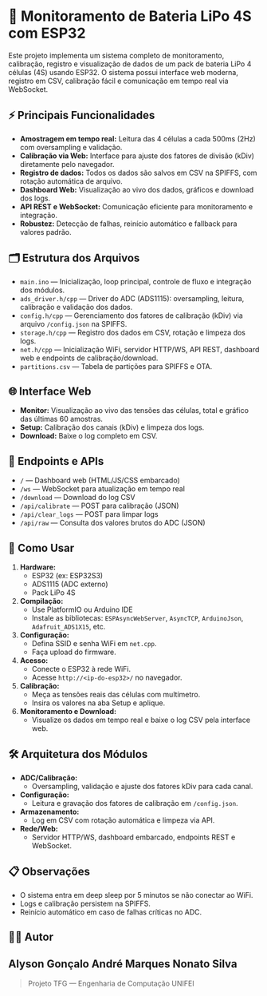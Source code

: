 # 🔋 Monitoramento de Bateria LiPo 4S com ESP32

Este projeto implementa um sistema completo de monitoramento, calibração, registro e visualização de dados de um pack de bateria LiPo 4 células (4S) usando ESP32. O sistema possui interface web moderna, registro em CSV, calibração fácil e comunicação em tempo real via WebSocket.

## ⚡ Principais Funcionalidades

- **Amostragem em tempo real:** Leitura das 4 células a cada 500ms (2Hz) com oversampling e validação.
- **Calibração via Web:** Interface para ajuste dos fatores de divisão (kDiv) diretamente pelo navegador.
- **Registro de dados:** Todos os dados são salvos em CSV na SPIFFS, com rotação automática de arquivo.
- **Dashboard Web:** Visualização ao vivo dos dados, gráficos e download dos logs.
- **API REST e WebSocket:** Comunicação eficiente para monitoramento e integração.
- **Robustez:** Detecção de falhas, reinício automático e fallback para valores padrão.

## 🗂️ Estrutura dos Arquivos

- `main.ino` — Inicialização, loop principal, controle de fluxo e integração dos módulos.
- `ads_driver.h/cpp` — Driver do ADC (ADS1115): oversampling, leitura, calibração e validação dos dados.
- `config.h/cpp` — Gerenciamento dos fatores de calibração (kDiv) via arquivo `/config.json` na SPIFFS.
- `storage.h/cpp` — Registro dos dados em CSV, rotação e limpeza dos logs.
- `net.h/cpp` — Inicialização WiFi, servidor HTTP/WS, API REST, dashboard web e endpoints de calibração/download.
- `partitions.csv` — Tabela de partições para SPIFFS e OTA.

## 🌐 Interface Web

- **Monitor:** Visualização ao vivo das tensões das células, total e gráfico das últimas 60 amostras.
- **Setup:** Calibração dos canais (kDiv) e limpeza dos logs.
- **Download:** Baixe o log completo em CSV.

## 🔗 Endpoints e APIs

- `/` — Dashboard web (HTML/JS/CSS embarcado)
- `/ws` — WebSocket para atualização em tempo real
- `/download` — Download do log CSV
- `/api/calibrate` — POST para calibração (JSON)
- `/api/clear_logs` — POST para limpar logs
- `/api/raw` — Consulta dos valores brutos do ADC (JSON)

## 🚀 Como Usar

1. **Hardware:**
   - ESP32 (ex: ESP32S3)
   - ADS1115 (ADC externo)
   - Pack LiPo 4S
2. **Compilação:**
   - Use PlatformIO ou Arduino IDE
   - Instale as bibliotecas: `ESPAsyncWebServer`, `AsyncTCP`, `ArduinoJson`, `Adafruit_ADS1X15`, etc.
3. **Configuração:**
   - Defina SSID e senha WiFi em `net.cpp`.
   - Faça upload do firmware.
4. **Acesso:**
   - Conecte o ESP32 à rede WiFi.
   - Acesse `http://<ip-do-esp32>/` no navegador.
5. **Calibração:**
   - Meça as tensões reais das células com multímetro.
   - Insira os valores na aba Setup e aplique.
6. **Monitoramento e Download:**
   - Visualize os dados em tempo real e baixe o log CSV pela interface web.

## 🛠️ Arquitetura dos Módulos

- **ADC/Calibração:**
  - Oversampling, validação e ajuste dos fatores kDiv para cada canal.
- **Configuração:**
  - Leitura e gravação dos fatores de calibração em `/config.json`.
- **Armazenamento:**
  - Log em CSV com rotação automática e limpeza via API.
- **Rede/Web:**
  - Servidor HTTP/WS, dashboard embarcado, endpoints REST e WebSocket.

## 📋 Observações

- O sistema entra em deep sleep por 5 minutos se não conectar ao WiFi.
- Logs e calibração persistem na SPIFFS.
- Reinício automático em caso de falhas críticas no ADC.

## 👨‍💻 Autor
Alyson Gonçalo
André Marques
Nonato Silva
---

> Projeto TFG — Engenharia de Computação UNIFEI
